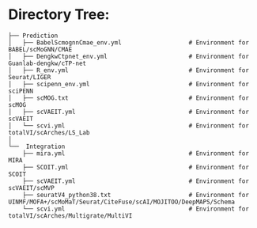 # Directory Tree:
    ├── Prediction                                                       
    │   ├── BabelScmognnCmae_env.yml                   # Environment for BABEL/scMoGNN/CMAE                           
    │   ├── DengkwCtpnet_env.yml                       # Environment for Guanlab-dengkw/cTP-net
    │   ├── R_env.yml                                  # Environment for Seurat/LIGER
    │   ├── scipenn_env.yml                            # Environment for sciPENN
    │   ├── scMOG.txt                                  # Environment for scMOG
    │   ├── scVAEIT.yml                                # Environment for scVAEIT
    │   └── scvi.yml                                   # Environment for totalVI/scArches/LS_Lab
    │
    └──  Integration                                      
        ├── mira.yml                                   # Environment for MIRA
        ├── SCOIT.yml                                  # Environment for SCOIT        
        ├── scVAEIT.yml                                # Environment for scVAEIT/scMVP
        ├── seuratV4_python38.txt                      # Environment for UINMF/MOFA+/scMoMaT/Seurat/CiteFuse/scAI/MOJITOO/DeepMAPS/Schema
        └── scvi.yml                                   # Environment for totalVI/scArches/Multigrate/MultiVI
